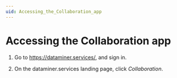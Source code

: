 ```yaml
---
uid: Accessing_the_Collaboration_app
---
```


# Accessing the Collaboration app

1. Go to <https://dataminer.services/>, and sign in.

1. On the dataminer.services landing page, click *Collaboration*.
